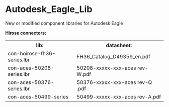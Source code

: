 # Autodesk_Eagle_Lib
New or modified component libraries for Autodesk Eagle

<b>Hirose connectors:<br></b>



<table border: 2px solid blue>
   <tr>
      <th>lib:</th> 
      <th>datasheet:</th>
   </tr>
   <tr>
      <td>con-hoirose-fh36-series.lbr</td> 
      <td>FH36_Catalog_D49359_en.pdf</td>
   </tr>
   <tr>
      <td>con-aces-50208-series.lbr</td> 
      <td>50208-xxxxx-xxx-aces rev-W.pdf</td>
   </tr>
   <tr>
      <td>con-aces-50376-series.lbr</td> 
      <td>50376-xxxxx-xxx-aces rev-Q .pdf</td>
   </tr>
      <tr>
      <td>con-aces-50499-series</td> 
      <td>50499-xxxxx-xxx-aces rev-A.pdf</td>
   </tr>
</table>
